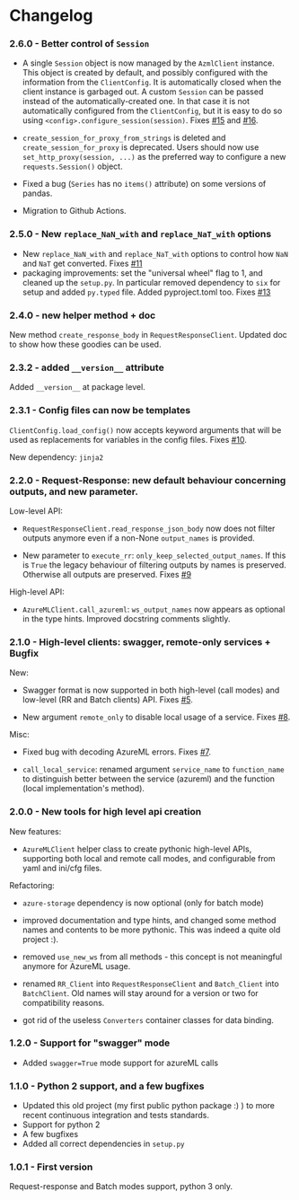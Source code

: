 # Changelog

### 2.6.0 - Better control of `Session`

 - A single `Session` object is now managed by the `AzmlClient` instance. This object is created by default, and possibly configured with the information from the `ClientConfig`. It is automatically closed when the client instance is garbaged out. A custom `Session` can be passed instead of the automatically-created one. In that case it is not automatically configured from the `ClientConfig`, but it is easy to do so using `<config>.configure_session(session)`. Fixes [#15](https://github.com/smarie/python-azureml-client/issues/15) and [#16](https://github.com/smarie/python-azureml-client/issues/16).

 - `create_session_for_proxy_from_strings` is deleted and `create_session_for_proxy` is deprecated. Users should now use `set_http_proxy(session, ...)` as the preferred way to configure a new `requests.Session()` object.

 - Fixed a bug (`Series` has no `items()` attribute) on some versions of pandas.

 - Migration to Github Actions.

### 2.5.0 - New `replace_NaN_with` and `replace_NaT_with` options

 - New `replace_NaN_with` and `replace_NaT_with` options to control how `NaN` and `NaT` get converted. Fixes [#11](https://github.com/smarie/python-azureml-client/issues/11)
 - packaging improvements: set the "universal wheel" flag to 1, and cleaned up the `setup.py`. In particular removed dependency to `six` for setup and added `py.typed` file. Added pyproject.toml too. Fixes [#13](https://github.com/smarie/python-azureml-client/issues/13)

### 2.4.0 - new helper method + doc

New method `create_response_body` in `RequestResponseClient`. Updated doc to show how these goodies can be used.

### 2.3.2 - added `__version__` attribute

Added `__version__` at package level.

### 2.3.1 - Config files can now be templates

`ClientConfig.load_config()` now accepts keyword arguments that will be used as replacements for variables in the config files. Fixes [#10](https://github.com/smarie/python-azureml-client/issues/10).

New dependency: `jinja2`

### 2.2.0 - Request-Response: new default behaviour concerning outputs, and new parameter.

Low-level API:

 - `RequestResponseClient.read_response_json_body` now does not filter outputs anymore even if a non-None `output_names` is provided.
 
 - New parameter to `execute_rr`: `only_keep_selected_output_names`. If this is `True` the legacy behaviour of filtering outputs by names is preserved. Otherwise all outputs are preserved. Fixes [#9](https://github.com/smarie/python-azureml-client/issues/9)

High-level API:

 - `AzureMLClient.call_azureml`: `ws_output_names` now appears as optional in the type hints. Improved docstring comments slightly.

### 2.1.0 - High-level clients: swagger, remote-only services + Bugfix 

New:

 * Swagger format is now supported in both high-level (call modes) and low-level (RR and Batch clients) API. Fixes [#5](https://github.com/smarie/python-azureml-client/issues/5).

 * New argument `remote_only` to disable local usage of a service. Fixes [#8](https://github.com/smarie/python-azureml-client/issues/8).

Misc:

 * Fixed bug with decoding AzureML errors. Fixes [#7](https://github.com/smarie/python-azureml-client/issues/7).

 * `call_local_service`: renamed argument `service_name` to `function_name` to distinguish better between the service (azureml) and the function (local implementation's method).


### 2.0.0 - New tools for high level api creation

New features:

 * `AzureMLClient` helper class to create pythonic high-level APIs, supporting both local and remote call modes, and configurable from yaml and ini/cfg files.

Refactoring: 

 * `azure-storage` dependency is now optional (only for batch mode)

 * improved documentation and type hints, and changed some method names and contents to be more pythonic. This was indeed a quite old project :).
 
 * removed `use_new_ws` from all methods - this concept is not meaningful anymore for AzureML usage.
 
 * renamed `RR_Client` into `RequestResponseClient` and `Batch_Client` into `BatchClient`. Old names will stay around for a version or two for compatibility reasons. 

 * got rid of the useless `Converters` container classes for data binding.

### 1.2.0 - Support for "swagger" mode 

 * Added `swagger=True` mode support for azureML calls

### 1.1.0 - Python 2 support, and a few bugfixes 

 * Updated this old project (my first public python package :) ) to more recent continuous integration and tests standards.
 * Support for python 2
 * A few bugfixes
 * Added all correct dependencies in `setup.py`
 
### 1.0.1 - First version

Request-response and Batch modes support, python 3 only.
